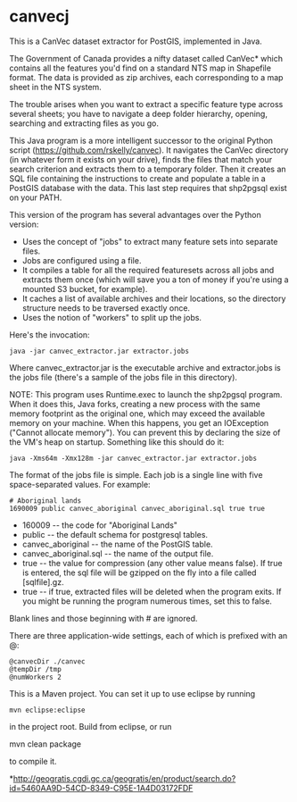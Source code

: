 canvecj
=======

This is a CanVec dataset extractor for PostGIS, implemented in Java.

The Government of Canada provides a nifty dataset called CanVec* which contains all the features you'd find on a standard NTS map in Shapefile format. The data is provided as zip archives, each corresponding to a map sheet in the NTS system.

The trouble arises when you want to extract a specific feature type across several sheets; you have to navigate a deep folder hierarchy, opening, searching and extracting files as you go.

This Java program is a more intelligent successor to the original Python script (https://github.com/rskelly/canvec). It navigates the CanVec directory (in whatever form it exists on your drive), finds the files that match your search criterion and extracts them to a temporary folder. Then it creates an SQL file containing the instructions to create and populate a table in a PostGIS database with the data. This last step requires that shp2pgsql exist on your PATH. 

This version of the program has several advantages over the Python version:
- Uses the concept of "jobs" to extract many feature sets into separate files.
- Jobs are configured using a file.
- It compiles a table for all the required featuresets across all jobs and extracts them once (which will save you a ton of money if you're using a mounted S3 bucket, for example).
- It caches a list of available archives and their locations, so the directory structure needs to be traversed exactly once.
- Uses the notion of "workers" to split up the jobs.

Here's the invocation:

	java -jar canvec_extractor.jar extractor.jobs

Where canvec_extractor.jar is the executable archive and extractor.jobs is the jobs file (there's a sample of the jobs file in this directory).

NOTE: This program uses Runtime.exec to launch the shp2pgsql program. When it does this, Java forks, creating a new process with the same memory footprint as the original one, which may exceed the available memory on your machine. When this happens, you get an IOException ("Cannot allocate memory"). You can prevent this by declaring the size of the VM's heap on startup. Something like this should do it:

	java -Xms64m -Xmx128m -jar canvec_extractor.jar extractor.jobs

The format of the jobs file is simple. Each job is a single line with five space-separated values. For example:

	# Aboriginal lands
	1690009 public canvec_aboriginal canvec_aboriginal.sql true true

- 160009 -- the code for "Aboriginal Lands"
- public -- the default schema for postgresql tables.
- canvec_aboriginal -- the name of the PostGIS table.
- canvec_aboriginal.sql -- the name of the output file.
- true -- the value for compression (any other value means false). If true is entered, the sql file will be gzipped on the fly into a file called [sqlfile].gz.
- true -- if true, extracted files will be deleted when the program exits. If you might be running the program numerous times, set this to false.

Blank lines and those beginning with # are ignored.

There are three application-wide settings, each of which is prefixed with an @:

	@canvecDir ./canvec
	@tempDir /tmp
	@numWorkers 2

This is a Maven project. You can set it up to use eclipse by running 
	
	mvn eclipse:eclipse 
	
in the project root. Build from eclipse, or run 

mvn clean package 

to compile it.

*http://geogratis.cgdi.gc.ca/geogratis/en/product/search.do?id=5460AA9D-54CD-8349-C95E-1A4D03172FDF